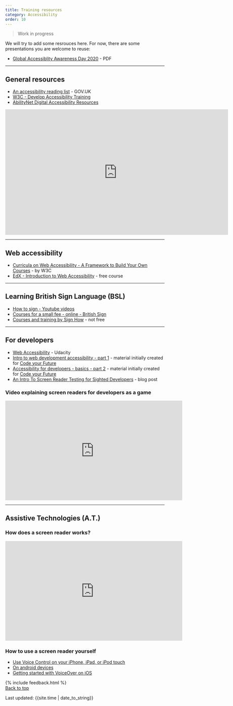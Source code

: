 ```yaml
---
title: Training resources
category: Accessibility
order: 10
---
```


<blockquote class="red">
  <p>Work in progress</p>
</blockquote>

 We will try to add some resrouces here. For now, there are some presentations you are welcome to reuse:

 - <a href="https://scotentsd.github.io/inclusion/accessibility/files/GAAD-2020-presentation-for-the-public.pdf" target="_blank">Global Accessiblity Awareness Day 2020</a> - PDF

<hr class="big">

## General resources
 
- <a href="https://accessibility.blog.gov.uk/2017/10/23/an-accessibility-reading-list/" target="_blank">An accessibility reading list</a> - GOV.UK
- <a href="https://www.w3.org/WAI/teach-advocate/accessibility-training/" target="_blank">W3C - Develop Accessibility Training</a>
- <a href="https://abilitynet.org.uk/accessibility-services/digital-accessibility-resources" target="_blank">AbilityNet Digital Accessibility Resources</a>

<p><iframe width="705" height="397" src="https://www.youtube.com/embed/cQUyDW0xlvA" frameborder="0" allow="accelerometer; autoplay; clipboard-write; encrypted-media; gyroscope; picture-in-picture" allowfullscreen></iframe></p>

<hr class="big">
 
## Web accessibility
 
- <a href="https://www.w3.org/WAI/curricula/" target="_blank">Curricula on Web Accessibility - A Framework to Build Your Own Courses</a> - by W3C
- <a href="https://www.edx.org/course/web-accessibility-introduction" target="_blank">EdX - Introduction to Web Accessibility</a> - free course

<hr class="big">

## Learning British Sign Language (BSL)

- <a href="https://www.youtube.com/playlist?list=PLAoW1zMlmOlkU3VqAmNmEQ6kxSs9hxu8D" target="_blank">How to sign - Youtube videos</a>
- <a href="https://www.british-sign.co.uk/" target="_blank">Courses for a small fee - online - British Sign</a>
- <a href="https://www.signhow.co.uk/" target="_blank">Courses and training by Sign How</a> - not free

<hr class="big">

## For developers
- <a href="https://www.udacity.com/course/web-accessibility--ud891" target="_blank">Web Accessibility</a> - Udacity
- <a href="https://docs.google.com/presentation/d/1CY7r_r8Zs6evWuQpGZK_E2zvXqNWbEEd5x5n1OhE6Rg/edit?usp=sharing" target="_blank">Intro to web development accessibility - part 1</a> - material initially created for <a href="https://codeyourfuture.io/" target="_blank">Code your Future</a>
- <a href="https://docs.google.com/presentation/d/15PG1w766J_EJGSVOnrjrn6ti_-K_7hdRjXZzA-sxTQ4/edit?usp=sharing" target="_blank">Accessibility for developers - basics - part 2</a> - material initially created for <a href="https://codeyourfuture.io/" target="_blank">Code your Future</a>
- <a href="http://uncaughtreferenceerror.com/a-crash-course-to-screenreaders-for-sighted-developers" target="_blank">An Intro To Screen Reader Testing for Sighted Developers</a> - blog post

### Video explaining screen readers for developers as a game
<iframe width="560" height="315" src="https://www.youtube.com/embed/HE2R86EZPMA" frameborder="0" allow="accelerometer; autoplay; clipboard-write; encrypted-media; gyroscope; picture-in-picture" allowfullscreen></iframe>

<hr class="big">

## Assistive Technologies (A.T.)

### How does a screen reader works?
<iframe width="560" height="315" src="https://www.youtube.com/embed/dEbl5jvLKGQ" frameborder="0" allow="accelerometer; autoplay; clipboard-write; encrypted-media; gyroscope; picture-in-picture" allowfullscreen></iframe>

### How to use a screen reader yourself
- <a href="https://support.apple.com/en-us/HT210417" target="_blank">Use Voice Control on your iPhone, iPad, or iPod touch</a>
- <a href="https://support.google.com/accessibility/android/answer/6006564?hl=en" target="_blank">On android devices</a>
- <a href="https://www.a11yproject.com/posts/2020-11-23-getting-started-with-voiceover-ios" target="_blank">Getting started with VoiceOver on iOS</a>


{% include feedback.html %}
<br>
<a href="#" class="button">Back to top</a>

<div>Last updated: {{site.time | date_to_string}}</div>

<!-- 
<a href="" target="_blank"></a>
<p style="margin-bottom: 0">
-->